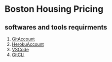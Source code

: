 # Boston Housing Pricing

## softwares and tools requirments

1.  [GitAccount](https://github.com/)
2.  [HerokuAccount](https://heroku.com/)
3.  [VSCode](https://code.visualstudio.com/)
4.  [GitCLI](https://git-scm.com/book/en/v2/Getting-Started-The-Command-Line)